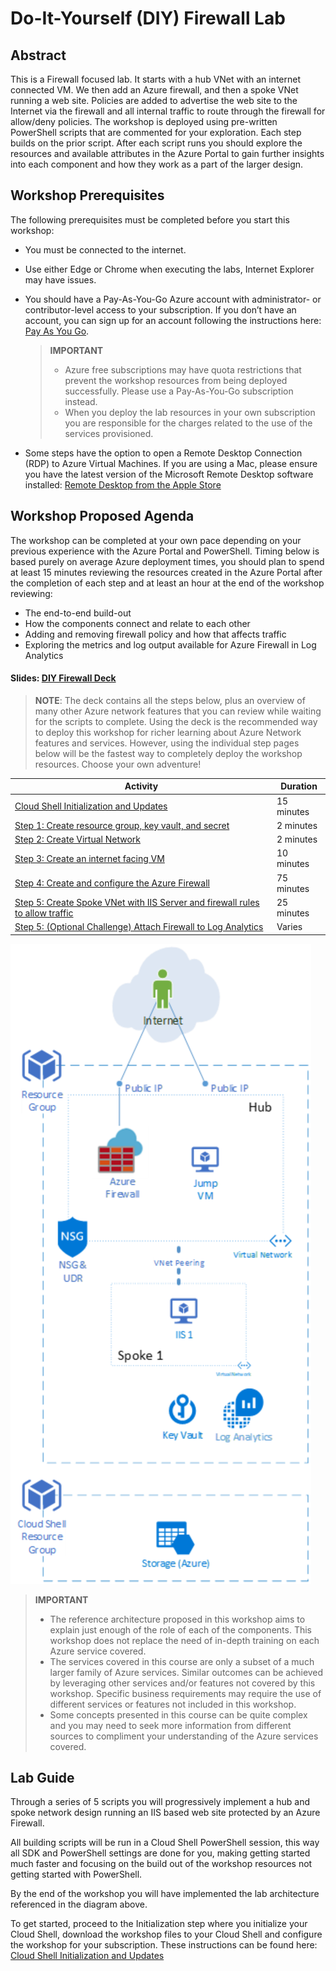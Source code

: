 # Do-It-Yourself (DIY) Firewall Lab

## Abstract

This is a Firewall focused lab. It starts with a hub VNet with an internet connected VM. We then add an Azure firewall, and then a spoke VNet running a web site. Policies are added to advertise the web site to the Internet via the firewall and all internal traffic to route through the firewall for allow/deny policies. The workshop is deployed using pre-written PowerShell scripts that are commented for your exploration. Each step builds on the prior script. After each script runs you should explore the resources and available attributes in the Azure Portal to gain further insights into each component and how they work as a part of the larger design.

## Workshop Prerequisites
The following prerequisites must be completed before you start this workshop:

* You must be connected to the internet.

* Use either Edge or Chrome when executing the labs, Internet Explorer may have issues.

* You should have a Pay-As-You-Go Azure account with administrator- or contributor-level access to your subscription. If you don’t have an account, you can sign up for an account following the instructions here: [Pay As You Go][PayGo].

    > **IMPORTANT**
    > * Azure free subscriptions may have quota restrictions that prevent the workshop resources from being deployed successfully. Please use a Pay-As-You-Go subscription instead.
    > * When you deploy the lab resources in your own subscription you are responsible for the charges related to the use of the services provisioned.

* Some steps have the option to open a Remote Desktop Connection (RDP) to Azure Virtual Machines. If you are using a Mac, please ensure you have the latest version of the Microsoft Remote Desktop software installed: [Remote Desktop from the Apple Store][MacRDP]

## Workshop Proposed Agenda
The workshop can be completed at your own pace depending on your previous experience with the Azure Portal and PowerShell. Timing below is based purely on average Azure deployment times, you should plan to spend at least 15 minutes reviewing the resources created in the Azure Portal after the completion of each step and at least an hour at the end of the workshop reviewing:
- The end-to-end build-out
- How the components connect and relate to each other
- Adding and removing firewall policy and how that affects traffic
- Exploring the metrics and log output available for Azure Firewall in Log Analytics

#### Slides: [DIY Firewall Deck][FWDeck]

> **NOTE**: The deck contains all the steps below, plus an overview of many other Azure network features that you can review while waiting for the scripts to complete. Using the deck is the recommended way to deploy this workshop for richer learning about Azure Network features and services. However, using the individual step pages below will be the fastest way to completely deploy the workshop resources. Choose your own adventure!

Activity | Duration
-------- | ---------
[Cloud Shell Initialization and Updates][Step0] | 15 minutes
[Step 1: Create resource group, key vault, and secret][Step1] | 2 minutes
[Step 2: Create Virtual Network][Step2] | 2 minutes
[Step 3: Create an internet facing VM][Step3] | 10 minutes
[Step 4: Create and configure the Azure Firewall][Step4] | 75 minutes
[Step 5: Create Spoke VNet with IIS Server and firewall rules to allow traffic][Step5] | 25 minutes
[Step 5: (Optional Challenge) Attach Firewall to Log Analytics][Step5Challenge] | Varies

[![1]][1]

> **IMPORTANT** 
> * The reference architecture proposed in this workshop aims to explain just enough of the role of each of the components. This workshop does not replace the need of in-depth training on each Azure service covered.
> * The services covered in this course are only a subset of a much larger family of Azure services. Similar outcomes can be achieved by leveraging other services and/or features not covered by this workshop. Specific business requirements may require the use of different services or features not included in this workshop.
> * Some concepts presented in this course can be quite complex and you may need to seek more information from different sources to compliment your understanding of the Azure services covered.

## Lab Guide

Through a series of 5 scripts you will progressively implement a hub and spoke network design running an IIS based web site protected by an Azure Firewall. 

All building scripts will be run in a Cloud Shell PowerShell session, this way all SDK and PowerShell settings are done for you, making getting started much faster and focusing on the build out of the workshop resources not getting started with PowerShell.

By the end of the workshop you will have implemented the lab architecture referenced in the diagram above.

To get started, proceed to the Initialization step where you initialize your Cloud Shell, download the workshop files to your Cloud Shell and configure the workshop for your subscription. These instructions can be found here: [Cloud Shell Initialization and Updates][Step0]

<!--Link References-->
[PayGo]: https://azure.microsoft.com/pricing/purchase-options/pay-as-you-go/
[MacRDP]:  https://apps.apple.com/us/app/microsoft-remote-desktop-10/id1295203466?mt=12
[FWDeck]: ./Documents/Firewall%20Workshop.pptx
[Step0]: ./WorkshopStep0.md
[Step1]: ./WorkshopStep1.md
[Step2]: ./WorkshopStep2.md
[Step3]: ./WorkshopStep3.md
[Step4]: ./WorkshopStep4.md
[Step5]: ./WorkshopStep5.md
[Step5Challenge]: ./WorkshopStep5Challenge.md

[Paper]: https://docs.microsoft.com/azure/architecture/vdc/networking-virtual-datacenter
[Server]: ./Scripts/ServerSideScripts



<!--Image References-->
[1]: ./Media/Step5.svg "Workshop final as-built diagram" 

